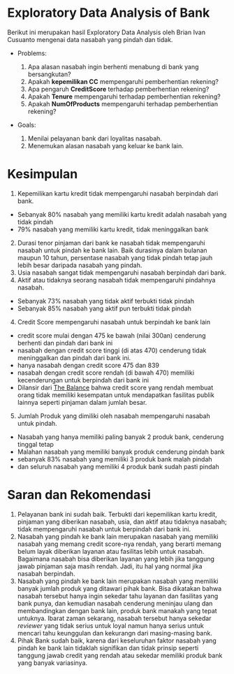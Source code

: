 # Exploratory Data Analysis of Bank
Berikut ini merupakan hasil Exploratory Data Analysis oleh Brian Ivan Cusuanto mengenai data nasabah yang pindah dan tidak.
- Problems:
  1. Apa alasan nasabah ingin berhenti menabung di bank yang bersangkutan?
  2. Apakah **kepemilikan CC** mempengaruhi pemberhentian rekening?
  3. Apa pengaruh **CreditScore** terhadap pemberhentian rekening?
  3. Apakah **Tenure** mempengaruhi terhadap pemberhentian rekening?
  5. Apakah **NumOfProducts** mempengaruhi terhadap pemberhentian rekening?

- Goals:
  1. Menilai pelayanan bank dari loyalitas nasabah.
  2. Menemukan alasan nasabah yang keluar ke bank lain.
  
# Kesimpulan
1. Kepemilikan kartu kredit tidak mempengaruhi nasabah berpindah dari bank.
  - Sebanyak 80% nasabah yang memiliki kartu kredit adalah nasabah yang tidak pindah
  - 79% nasabah yang memiliki kartu kredit, tidak meninggalkan bank
2. Durasi tenor pinjaman dari bank ke nasabah tidak mempengaruhi nasabah untuk pindah ke bank lain. Baik durasinya dalam bulanan maupun 10 tahun, persentase nasabah yang tidak pindah tetap jauh lebih besar daripada nasabah yang pindah.
3. Usia nasabah sangat tidak mempengaruhi nasabah berpindah dari bank.
4. Aktif atau tidaknya seorang nasabah tidak mempengaruhi pindahnya nasabah.
  - Sebanyak 73% nasabah yang tidak aktif terbukti tidak pindah
  - Sebanyak 85% nasabah yang aktif pun terbukti tidak pindah
4. Credit Score mempengaruhi nasabah untuk berpindah ke bank lain
  - credit score mulai dengan 475 ke bawah (nilai 300an) cenderung berhenti dan pindah dari bank ini
  - nasabah dengan credit score tinggi (di atas 470) cenderung tidak meninggalkan dan pindah dari bank ini.
  - hanya nasabah dengan credit score 475 dan 839
  - nasabah dengan credit score rendah (di bawah 470) memiliki kecenderungan untuk berpindah dari bank ini
  - Dilansir dari [The Balance](https://www.thebalance.com/side-effects-of-bad-credit-960383) bahwa credit score yang rendah membuat orang tidak memiliki kesempatan untuk mendapatkan fasilitas publik lainnya seperti pinjaman dalam jumlah besar.
5. Jumlah Produk yang dimiliki oleh nasabah mempengaruhi nasabah untuk pindah.
  - Nasabah yang hanya memiliki paling banyak 2 produk bank, cenderung tinggal tetap
  - Malahan nasabah yang memiliki banyak produk cenderung pindah bank
  - sebanyak 83% nasabah yang memiliki 3 produk bank malah pindah
  - dan seluruh nasabah yang memiliki 4 produk bank sudah pasti pindah
  
# Saran dan Rekomendasi
1. Pelayanan bank ini sudah baik. Terbukti dari kepemilikan kartu kredit, pinjaman yang diberikan nasabah, usia, dan aktif atau tidaknya nasabah; tidak mempengaruhi nasabah untuk berpindah dari bank ini.
2. Nasabah yang pindah ke bank lain merupakan nasabah yang memiliki nasabah yang memang credit score-nya rendah, yang berarti memang belum layak diberikan layanan atau fasilitas lebih untuk nasabah. Bagaimana nasabah bisa diberikan layanan yang lebih jika tanggung jawab pinjaman saja masih rendah. Jadi, itu hal yang normal jika nasabah berpindah.
3. Nasabah yang pindah ke bank lain merupakan nasabah yang memiliki banyak jumlah produk yang ditawari pihak bank. Bisa dikatakan bahwa nasabah tersebut hanya ingin sekedar tahu layanan dan fasilitas yang bank punya, dan kemudian nasabah cenderung meninjau ulang dan membandingkan dengan bank lain, produk bank manakah yang tepat untuknya. Ibarat zaman sekarang, nasabah tersebut hanya sekedar *reviewer* yang tidak serius untuk loyal namun hanya serius untuk mencari tahu keunggulan dan kekurangn dari masing-masing bank.
4. Pihak Bank sudah baik, karena dari keseluruhan faktor nasabah yang pindah ke bank lain tidaklah signifikan dan tidak prinsip seperti tanggung jawab credit yang rendah atau sekedar memiliki produk bank yang banyak variasinya.
